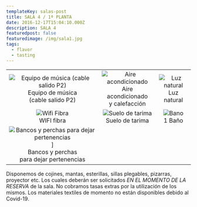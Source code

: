 ```yaml
---
templateKey: salas-post
title: SALA 4 / 1ª PLANTA
date: 2016-12-17T15:04:10.000Z
description: SALA 4
featuredpost: false
featuredimage: /img/sala1.jpg
tags:
  - flavor
  - tasting
---
```


|                                                                                                                     |                                                                                  |                                                |
| :-----------------------------------------------------------------------------------------------------------------: | :------------------------------------------------------------------------------: | :--------------------------------------------: |
|     ![Equipo de música (cable salido P2)](/img/equipo-musica.png) <br/>Equipo de música <br/>(cable salido P2)      | ![Aire acondicionado](/img/aire.png) <br/> Aire acondicionado<br/> y calefacción | ![Luz natural](/img/luce.png) <br/>Luz natural |
|                                    ![Wifi Fibra](/img/wifi.png) <br/>WIFI fibra                                     |             ![Suelo de tarima](/img/suelo.png) <br/>Suelo de tarima              |       ![Bano](/img/bano.jpg) <br/>1 Baño       |
| ![Bancos y perchas para dejar pertenencias](/img/vestuario.png)] <br/>Bancos y perchas<br/> para dejar pertenencias |                                                                                  |                                                |

Disponemos de cojines, mantas, esterillas, sillas plegables, pizarras, proyector etc. Los cuales deberán ser solicitados _EN EL MOMENTO DE LA RESERVA_ de la sala. No cobramos tasas extras por la utilización de los mismos. Los materiales textiles de momento no están disponibles debido al Covid-19.
